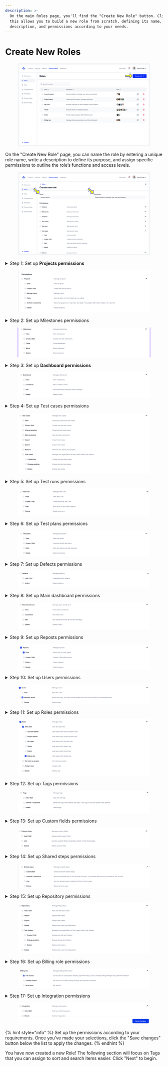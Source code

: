 ```yaml
---
description: >-
  On the main Roles page, you'll find the "Create New Role" button. Clicking
  this allows you to build a new role from scratch, defining its name,
  description, and permissions according to your needs.
---
```


# Create New Roles

<figure><img src="../../.gitbook/assets/99_Roles (1).png" alt=""><figcaption></figcaption></figure>

On the "Create New Role" page, you can name the role by entering a unique role name, write a description to define its purpose, and assign specific permissions to outline the role’s functions and access levels.

<figure><img src="../../.gitbook/assets/110_Role list.png" alt=""><figcaption></figcaption></figure>

<details>

<summary>Step 1: Set up <strong>Projects permissions</strong> </summary>

This permissions allow us to manage, view, create, and edit projects, control user access, close projects to prevent further changes, archive or restore them, and delete projects when needed.

</details>

<figure><img src="../../.gitbook/assets/Знімок екрана 2024-08-07 о 10.08.38 дп.png" alt=""><figcaption></figcaption></figure>

<details>

<summary>Step 2: Set up Milestones permissions</summary>

This permissions allow us to manage, view, create, and edit milestones. You can also close, block, or delete milestones as needed.

</details>

<figure><img src="../../.gitbook/assets/Знімок екрана 2024-08-07 о 10.08.44 дп.png" alt=""><figcaption></figcaption></figure>

<details>

<summary>Step 3: Set up <strong>Dashboard permissions</strong></summary>

This permissions allow us to manage and view milestones, customize the dashboard with new or deleted charts, and adjust chart settings.

</details>

<figure><img src="../../.gitbook/assets/Frame 2043685406.png" alt=""><figcaption></figcaption></figure>

<details>

<summary>Step 4: Set up Test cases permissions</summary>

This permission allows us to view, create, edit, change positions, add comments, import, export, and remove test cases. Additionally, it includes permissions to create, edit, change positions, and delete test folders.

</details>

<figure><img src="../../.gitbook/assets/1.png" alt=""><figcaption></figcaption></figure>

<details>

<summary>Step 5: Set up Test runs permissions</summary>

This permission allows us to manage test runs, view existing test runs, create and edit test runs, start test runs and update their statuses, and delete test runs from the system.

</details>

<figure><img src="../../.gitbook/assets/2.png" alt=""><figcaption></figcaption></figure>

<details>

<summary>Step 6: Set up Test plans permissions</summary>

This permission allows us to manage test plans, view existing test plans, create and edit test plans, start test plans and update their statuses, and delete test runs from the system.

</details>

<figure><img src="../../.gitbook/assets/Frame 2043685405.png" alt=""><figcaption></figcaption></figure>

<details>

<summary>Step 7: Set up Defects permissions</summary>

This permission allows users to manage defects, create and edit defect records, and delete defects from the system.

</details>

<figure><img src="../../.gitbook/assets/3.png" alt=""><figcaption></figcaption></figure>

<details>

<summary>Step 8: Set up Main dashboard permissions</summary>

This permission allows us to manage the main dashboard, view the dashboard, add new charts, edit dashboard views and chart settings, and delete charts.

</details>

<figure><img src="../../.gitbook/assets/4.png" alt=""><figcaption></figcaption></figure>

<details>

<summary>Step 9: Set up Reposts permissions</summary>

This permission allows us to manage reports, view reports, create/edit public reports, export reports, and delete reports.

</details>

<figure><img src="../../.gitbook/assets/5.png" alt=""><figcaption></figcaption></figure>

<details>

<summary>Step 10: Set up Users permissions</summary>

This permission allows us to manage and add new users, invite users (pending administrator approval), and delete users.

</details>

<figure><img src="../../.gitbook/assets/6.png" alt=""><figcaption></figcaption></figure>

<details>

<summary>Step 11: Set up Roles permissions</summary>

This permission allows us to manage and edit roles, assign users to various roles (including account admin, project admin, QA lead, tester, client, and billing roles), set roles by project, and delete roles.

</details>

<figure><img src="../../.gitbook/assets/7.png" alt=""><figcaption></figcaption></figure>

<details>

<summary>Step 12: Set up Tags permissions</summary>

This permission allows us to manage and edit tags, move them to and from the archive (where they remain hidden), and delete tags.

</details>

<figure><img src="../../.gitbook/assets/8.png" alt=""><figcaption></figcaption></figure>

<details>

<summary>Step 13: Set up Custom fields permissions</summary>

This permission allows us to manage and edit custom fields, utilize fields created by others in their test designs, and delete custom fields.

</details>

<figure><img src="../../.gitbook/assets/9.png" alt=""><figcaption></figcaption></figure>

<details>

<summary>Step 14: Set up Shared steps permissions</summary>

This permission allows us to manage, create, and edit shared steps, move them to and from the archive, use shared steps created by others, and delete shared steps.

</details>

<figure><img src="../../.gitbook/assets/10.png" alt=""><figcaption></figcaption></figure>

<details>

<summary>Step 15: Set up Repository permissions</summary>

This permission allows us to manage the repository, including adding, editing, importing, exporting, and deleting test cases and test folders. It also enables organizing test cases within folders and handling test folder operations.

</details>

<figure><img src="../../.gitbook/assets/image_2024-08-09_093825954.png" alt=""><figcaption></figcaption></figure>

<details>

<summary>Step 16: Set up Billing role permissions</summary>

This permission manages billing information, including full access to subscription details and payment history, with options to modify billing settings and payment methods or restrict access accordingly.

</details>

<figure><img src="../../.gitbook/assets/12.png" alt=""><figcaption></figcaption></figure>

<details>

<summary>Step 17: Set up Integration permissions</summary>

This permission allows us to manage integrations, including adding, editing, and deleting integration settings.

</details>

<figure><img src="../../.gitbook/assets/13.png" alt=""><figcaption></figcaption></figure>

{% hint style="info" %}
Set up the permissions according to your requirements. Once you've made your selections, click the "Save changes" button below the list to apply the changes.
{% endhint %}

You have now created a new Role! The following section will focus on Tags that you can assign to sort and search items easier. Click "Next" to begin.&#x20;

